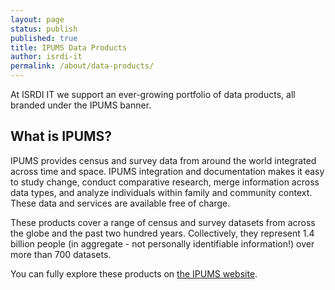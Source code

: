 ```yaml
---
layout: page
status: publish
published: true
title: IPUMS Data Products
author: isrdi-it
permalink: /about/data-products/
---
```


At ISRDI IT we support an ever-growing portfolio of data products, all branded under the IPUMS banner.

## What is IPUMS?

IPUMS provides census and survey data from around the world integrated across time and space. IPUMS integration and documentation makes it easy to study change, conduct comparative research, merge information across data types, and analyze individuals within family and community context. These data and services are available free of charge.

These products cover a range of census and survey datasets from across the globe and the past two hundred years. Collectively, they represent 1.4 billion people (in aggregate - not personally identifiable information!) over more than 700 datasets.

You can fully explore these products on [the IPUMS website](http://www.ipums.org/).
